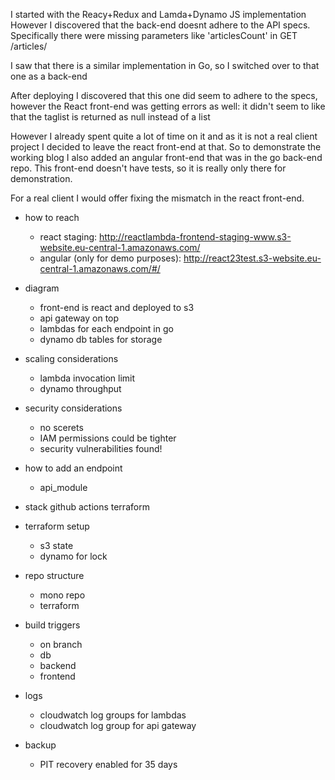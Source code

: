I started with the Reacy+Redux and Lamda+Dynamo JS implementation
However I discovered that the back-end doesnt adhere to the API specs.
Specifically there were missing parameters like 'articlesCount' in GET /articles/

I saw that there is a similar implementation in Go, so I switched over to that one as a back-end

After deploying I discovered that this one did seem to adhere to the specs, however the React front-end was getting errors as well: it didn't seem to like that the taglist is returned as null instead of a list

However I already spent quite a lot of time on it and as it is not a real client project I decided to leave the react front-end at that.
So to demonstrate the working blog I also added an angular front-end that was in the go back-end repo.
This front-end doesn't have tests, so it is really only there for demonstration.

For a real client I would offer fixing the mismatch in the react front-end.

- how to reach
	- react staging:
	http://reactlambda-frontend-staging-www.s3-website.eu-central-1.amazonaws.com/
	- angular (only for demo purposes):
	http://react23test.s3-website.eu-central-1.amazonaws.com/#/

- diagram
	- front-end is react and deployed to s3
	- api gateway on top
	- lambdas for each endpoint in go
	- dynamo db tables for storage

- scaling considerations
	- lambda invocation limit
	- dynamo throughput

- security considerations
	- no scerets
	- IAM permissions could be tighter
	- security vulnerabilities found!

- how to add an endpoint
	- api_module
	
- stack
	github actions
	terraform
	
- terraform setup
	- s3 state
	- dynamo for lock
	
- repo structure
	- mono repo
	- terraform
	
- build triggers
	- on branch
	- db
	- backend
	- frontend

- logs
	- cloudwatch log groups for lambdas
	- cloudwatch log group for api gateway
	
- backup
	- PIT recovery enabled for 35 days